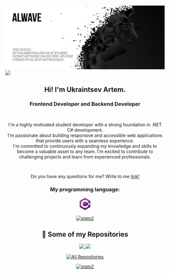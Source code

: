 <!---Hi, I am very pleased that you are interested in my Readme p.s ALWAVE --->
[![ALWAVE](https://github.com/ALWAVE/ALWAVE/blob/main/assets/alwave_header.png)](https://t.me/apicxzz)
![](https://readme-typing-svg.herokuapp.com?font=Montserrat&color=FFFFFF&lines=🤍🔗Hi,I'm+Ukraintsev+Artem+;I'm+a+Software+Engineer;I'm+.Net+Development;I'm+a+ALWAVE;I'm+a+Graphic+Designer;I'm+a+Backend+Developer)
<!---My programming language --->
<h2 align=center>Hi! I'm Ukraintsev Artem.</h2>
<h3 align=center>Frontend Developer and Backend Developer</h3>
<br>
<p align="center">I'm a highly motivated student developer with a strong foundation in .NET C# development.<br> I'm passionate about building responsive and accessible web applications that provide users with a seamless experience. <br>I'm committed to continuously expanding my knowledge and skills to become a valuable asset to any team. I'm excited to contribute to challenging projects and learn from experienced professionals.</p>
<br>
<p align="center">Do you have any questions for me? Write to me <a href="https://t.me/apicxzz" rel="noopener noreferrer" target="_blank">link!</a></p>
<h3 align="center">My programming language: </h3>
<p align="center"> <a href="https://www.w3schools.com/cs/" target="_blank" rel="noreferrer"> <img src="https://raw.githubusercontent.com/devicons/devicon/master/icons/csharp/csharp-original.svg" alt="csharp" width="40" height="40"/> </a></p>

<!---Git hub my stats --->
<p align="center">
  <a href="https://github.com/ALWAVE">
    <img src="https://github-readme-stats.vercel.app/api?username=ALWAVE&show_icons=true&theme=radical" alt="stats2" /></a>
</p>
<!---Git hub my repositories --->
<h2 align=center>🔗 Some of my Repositories</h2>

<p align="center">
  <a href="https://github.com/ALWAVE/Waveify">
    <img width="278" src="https://denvercoder1-github-readme-stats.vercel.app/api/pin/?username=ALWAVE&repo=WAVEIFY&theme=react&bg_color=1F222E&title_color=8C63F7&icon_color=F8D866&hide_border=true&show_icons=true">
  </a>
  <a href="https://github.com/ALWAVE/LandReclamation">
    <img width="278" src="https://denvercoder1-github-readme-stats.vercel.app/api/pin/?username=ALWAVE&repo=LandReclamation&theme=react&bg_color=1F222E&title_color=8C63F7&icon_color=F8D866&hide_border=true&show_icons=true">
  </a>
</p>
<!---Git hub my all repositories --->
<p align="center">
  <a href="https://github.com/ALWAVE?tab=repositories"><img alt="All Repositories" title="All Repositories" src="https://custom-icon-badges.herokuapp.com/badge/-All%20Repos-2962FF?style=for-the-badge&logoColor=white&logo=repo"/></a>
</p>
<!---Git hub widget 2 --->
<p align="center">
  <a href="https://github.com/ALWAVE">
    <img src="https://github-readme-stats.vercel.app/api/top-langs/?username=ALWAVE&layout=compact&theme=tokyonight&show_icons=true" alt="stats2" /></a>
</p>

<!---
ALWAVE/ALWAVE is a ✨ special ✨ repository because its `README.md` (this file) appears on your GitHub profile.
You can click the Preview link to take a look at your changes.
--->
